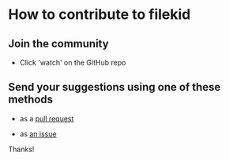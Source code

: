 # How to contribute to filekid

## Join the community

- Click 'watch' on the GitHub repo

## Send your suggestions using one of these methods

- as a [pull request](https://github.com/yaleman/filekid/pulls)

- as [an issue](https://github.com/yaleman/filekid/issues/new)

Thanks!
